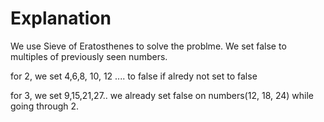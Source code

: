 # Explanation

We use Sieve of Eratosthenes to solve the problme.
We set false to multiples of previously seen numbers. 

for 2, we set 4,6,8, 10, 12 .... to false if alredy not set to false

for 3, we set 9,15,21,27.. we already set false on numbers(12, 18, 24) while going through 2.



